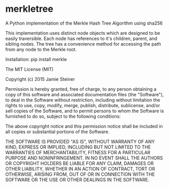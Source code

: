 # merkletree
A Python implementation of the Merkle Hash Tree Algorithm using sha256

This implementation uses distinct node objects which are designed to be easily traversible.  Each node has references to it's children, parent, and sibling nodes.  The tree has a convenience method for accessing the path from any node to the Merkle root.

Installation:
    pip install merkle

The MIT License (MIT)

Copyright (c) 2015 Jamie Steiner

Permission is hereby granted, free of charge, to any person obtaining a copy
of this software and associated documentation files (the "Software"), to deal
in the Software without restriction, including without limitation the rights
to use, copy, modify, merge, publish, distribute, sublicense, and/or sell
copies of the Software, and to permit persons to whom the Software is
furnished to do so, subject to the following conditions:

The above copyright notice and this permission notice shall be included in
all copies or substantial portions of the Software.

THE SOFTWARE IS PROVIDED "AS IS", WITHOUT WARRANTY OF ANY KIND, EXPRESS OR
IMPLIED, INCLUDING BUT NOT LIMITED TO THE WARRANTIES OF MERCHANTABILITY,
FITNESS FOR A PARTICULAR PURPOSE AND NONINFRINGEMENT. IN NO EVENT SHALL THE
AUTHORS OR COPYRIGHT HOLDERS BE LIABLE FOR ANY CLAIM, DAMAGES OR OTHER
LIABILITY, WHETHER IN AN ACTION OF CONTRACT, TORT OR OTHERWISE, ARISING FROM,
OUT OF OR IN CONNECTION WITH THE SOFTWARE OR THE USE OR OTHER DEALINGS IN
THE SOFTWARE.